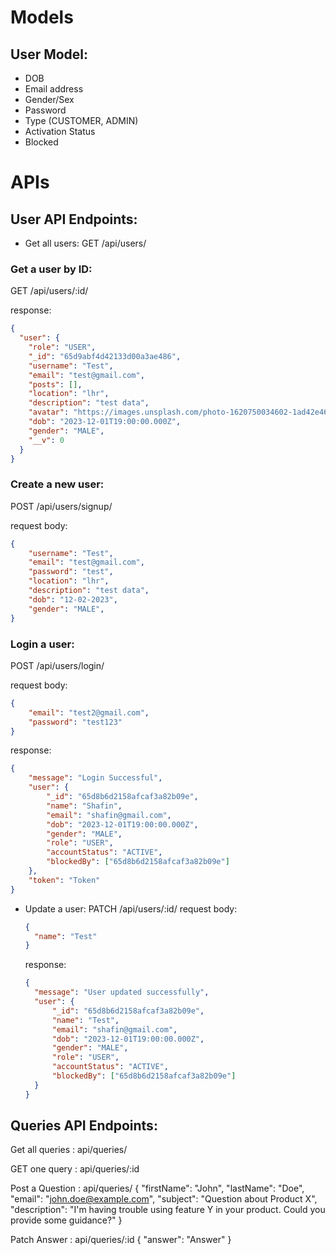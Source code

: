 # Models

## User Model:

- DOB
- Email address
- Gender/Sex
- Password
- Type (CUSTOMER, ADMIN)
- Activation Status
- Blocked


# APIs

## User API Endpoints:

- Get all users: GET /api/users/

### Get a user by ID:

GET /api/users/:id/

response:

```json
{
  "user": {
    "role": "USER",
    "_id": "65d9abf4d42133d00a3ae486",
    "username": "Test",
    "email": "test@gmail.com",
    "posts": [],
    "location": "lhr",
    "description": "test data",
    "avatar": "https://images.unsplash.com/photo-1620750034602-1ad42e46b86b?ixlib=rb-4.0.3&ixid=MnwxMjA3fDB8MHxwaG90by1wYWdlfHx8fGVufDB8fHx8&auto=format&fit=crop&w=735&q=80",
    "dob": "2023-12-01T19:00:00.000Z",
    "gender": "MALE",
    "__v": 0
  }
}
```

### Create a new user:

POST /api/users/signup/

request body:

```json
{
	"username": "Test",
	"email": "test@gmail.com",
	"password": "test",
	"location": "lhr",
	"description": "test data",
	"dob": "12-02-2023",
	"gender": "MALE",
}
```

### Login a user:

POST /api/users/login/

request body:

```json
{
	"email": "test2@gmail.com",
	"password": "test123"
}
```

response:

```json
{
	"message": "Login Successful",
	"user": {
		"_id": "65d8b6d2158afcaf3a82b09e",
		"name": "Shafin",
		"email": "shafin@gmail.com",
		"dob": "2023-12-01T19:00:00.000Z",
		"gender": "MALE",
		"role": "USER",
		"accountStatus": "ACTIVE",
		"blockedBy": ["65d8b6d2158afcaf3a82b09e"]
	},
	"token": "Token"
}
```

- Update a user: PATCH /api/users/:id/
  request body:

  ```json
  {
  	"name": "Test"
  }
  ```

  response:

  ```json
  {
  	"message": "User updated successfully",
  	"user": {
  		"_id": "65d8b6d2158afcaf3a82b09e",
  		"name": "Test",
  		"email": "shafin@gmail.com",
  		"dob": "2023-12-01T19:00:00.000Z",
  		"gender": "MALE",
  		"role": "USER",
  		"accountStatus": "ACTIVE",
  		"blockedBy": ["65d8b6d2158afcaf3a82b09e"]
  	}
  }
  ```



## Queries API Endpoints:

Get all queries :  api/queries/

GET one query : api/queries/:id

Post a Question : api/queries/
{
  "firstName": "John",
  "lastName": "Doe",
  "email": "john.doe@example.com",
  "subject": "Question about Product X",
  "description": "I'm having trouble using feature Y in your product. Could you provide some guidance?"
}

Patch Answer : api/queries/:id
{
  "answer": "Answer"
}
